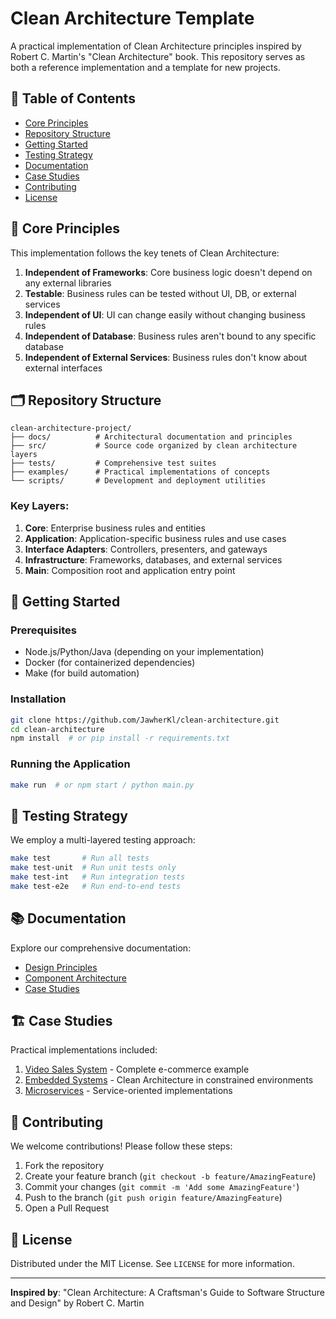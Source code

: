 # Clean Architecture Template

<!--[![License: MIT](https://img.shields.io/badge/License-MIT-blue.svg)](LICENSE)
[![CI/CD](https://github.com/JawherKl/clean-architecture/actions/workflows/main.yml/badge.svg)](https://github.com/JawherKl/clean-architecture/actions)
https://cleancoders.com/-->

A practical implementation of Clean Architecture principles inspired by Robert C. Martin's "Clean Architecture" book. This repository serves as both a reference implementation and a template for new projects.

## 📖 Table of Contents

- [Core Principles](#-core-principles)
- [Repository Structure](#-repository-structure)
- [Getting Started](#-getting-started)
- [Testing Strategy](#-testing-strategy)
- [Documentation](#-documentation)
- [Case Studies](#-case-studies)
- [Contributing](#-contributing)
- [License](#-license)

## 🧠 Core Principles

This implementation follows the key tenets of Clean Architecture:

1. **Independent of Frameworks**: Core business logic doesn't depend on any external libraries
2. **Testable**: Business rules can be tested without UI, DB, or external services
3. **Independent of UI**: UI can change easily without changing business rules
4. **Independent of Database**: Business rules aren't bound to any specific database
5. **Independent of External Services**: Business rules don't know about external interfaces

## 🗂 Repository Structure

```
clean-architecture-project/
├── docs/          # Architectural documentation and principles
├── src/           # Source code organized by clean architecture layers
├── tests/         # Comprehensive test suites
├── examples/      # Practical implementations of concepts
└── scripts/       # Development and deployment utilities
```

### Key Layers:

1. **Core**: Enterprise business rules and entities
2. **Application**: Application-specific business rules and use cases
3. **Interface Adapters**: Controllers, presenters, and gateways
4. **Infrastructure**: Frameworks, databases, and external services
5. **Main**: Composition root and application entry point

## 🚀 Getting Started

### Prerequisites

- Node.js/Python/Java (depending on your implementation)
- Docker (for containerized dependencies)
- Make (for build automation)

### Installation

```bash
git clone https://github.com/JawherKl/clean-architecture.git
cd clean-architecture
npm install  # or pip install -r requirements.txt
```

### Running the Application

```bash
make run  # or npm start / python main.py
```

## 🧪 Testing Strategy

We employ a multi-layered testing approach:

```bash
make test       # Run all tests
make test-unit  # Run unit tests only
make test-int   # Run integration tests
make test-e2e   # Run end-to-end tests
```

## 📚 Documentation

Explore our comprehensive documentation:

- [Design Principles](docs/principles/design-principles)
- [Component Architecture](docs/principles/component-principles)
- [Case Studies](docs/case-studies)

## 🏗 Case Studies

Practical implementations included:

1. [Video Sales System](examples/video-sales) - Complete e-commerce example
2. [Embedded Systems](examples/embedded) - Clean Architecture in constrained environments
3. [Microservices](examples/services) - Service-oriented implementations

## 🤝 Contributing

We welcome contributions! Please follow these steps:

1. Fork the repository
2. Create your feature branch (`git checkout -b feature/AmazingFeature`)
3. Commit your changes (`git commit -m 'Add some AmazingFeature'`)
4. Push to the branch (`git push origin feature/AmazingFeature`)
5. Open a Pull Request

## 📜 License

Distributed under the MIT License. See `LICENSE` for more information.

---

**Inspired by**: "Clean Architecture: A Craftsman's Guide to Software Structure and Design" by Robert C. Martin
